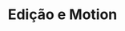 ---
title: Edição e Motion
videoGrid:
  - videoTitle: A Força de Uma Marca Jeep Dahruj
    videoImage: /assets/uploads/pages/frame4.png
    videoGif: /assets/uploads/gifs/entrementes.gif
    videoLink: "448393321"
    videoCategory: Institucional
    videoRoles:
      - Assistente de Direção
      - Editor
      - Produtor
      - Diretor de Fotografia
  - videoTitle: Um outro título
    videoImage: /assets/uploads/pages/frame2.png
    videoGif: /assets/uploads/gifs/entrementes.gif
    videoLink: "239438136"
    videoCategory: Publicidade
    videoRoles:
      - Editor
      - Produtor
      - Diretor de Fotografia
  - videoTitle: Terceiro Título
    videoImage: /assets/uploads/pages/frame3.png
    videoGif: /assets/uploads/gifs/entrementes.gif
    videoLink: "448393321"
    videoRoles:
      - Produtor
      - Diretor de Fotografia
    videoCategory: Evento
  - videoTitle: Quarto Título
    videoImage: /assets/uploads/pages/frame1.png
    videoGif: /assets/uploads/pages/frame1.png
    videoLink: "239438136"
    videoCategory: Evento
    videoRoles:
      - Produtor  
      - Assistente de Direção
      - Editor
      - Diretor de Fotografia
  - videoTitle: Quinto Título
    videoImage: /assets/uploads/pages/frame5.png
    videoGif: /assets/uploads/gifs/entrementes.gif
    videoLink: "239438136"
    videoCategory: Publicidade
    videoRoles:
      - Editor
---